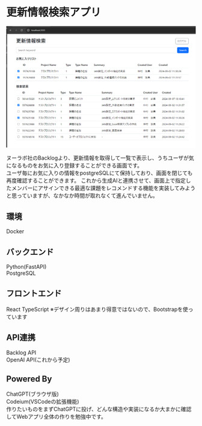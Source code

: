 # 更新情報検索アプリ  

![メイン画面イメージ](image.png)  
  
ヌーラボ社のBacklogより、更新情報を取得して一覧で表示し、うちユーザが気になるものをお気に入り登録することができる画面です。  
ユーザ毎にお気に入りの情報をpostgreSQLにて保持しており、画面を閉じても再度確認することができます。
これから生成AIと連携させて、画面上で指定したメンバーにアサインできる最適な課題をレコメンドする機能を実装してみようと思っていますが、なかなか時間が取れなくて進んでいません。

## 環境  

Docker

## バックエンド  

Python(FastAPI)  
PostgreSQL  

## フロントエンド  

React
TypeScript
※デザイン周りはあまり得意ではないので、Bootstrapを使っています  

## API連携  

Backlog API  
OpenAI API(これから予定)  
  
## Powered By  

ChatGPT(ブラウザ版)  
Codeium(VSCodeの拡張機能)  
作りたいものをまずChatGPTに投げ、どんな構造や実装になるか大まかに確認してWebアプリ全体の作りを勉強中です。  
